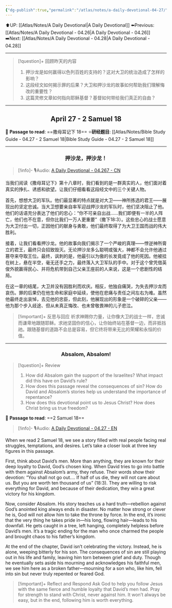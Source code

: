 ```yaml
---
{"dg-publish":true,"permalink":"/atlas/notes/a-daily-devotional-04-27/"}
---
```


 ⬆️UP: [[Atlas/Notes/A Daily Devotional\|A Daily Devotional]]
⬅️Previous: [[Atlas/Notes/A Daily Devotional - 04.26\|A Daily Devotional - 04.26]]
➡️Next: [[Atlas/Notes/A Daily Devotional - 04.28\|A Daily Devotional - 04.28]]

---

> [!question]+ 回顾昨天的内容
> 1. 押沙龙是如何赢得以色列百姓的支持的？这对大卫的统治造成了怎样的影响？  
> 2. 这段经文如何揭示罪的后果？大卫和押沙龙的故事如何帮助我们理解悔改的重要性？  
> 3. 这篇灵修文章如何指向耶稣基督？基督如何带给我们真正的自由？  

---
## <center>April 27 -  2 Samuel 18</center>

📖 **Passage to read**: ==撒母耳记下 18==
⭐**研经题目**: [[Atlas/Notes/Bible Study Guide - 04.27 - 2 Samuel 18\|Bible Study Guide - 04.27 - 2 Samuel 18]]

---
### <center>押沙龙，押沙龙！</center>

> [!info]- 🎙️Audio: [A Daily Devotional - 04.267 - CN]()

当我们阅读《撒母耳记下》第十八章时，我们看到的是一群真实的人，他们面对着真实的挣扎、诱惑和欲望。让我们仔细看看这段经文中的三个关键人物。

首先，想想大卫的军队。他们最显著的特点就是对大卫——神所拣选的君王——展现出的坚定忠诚。当大卫想要亲自率军迎战押沙龙的军队时，他们坚决阻止了他。他们的话语充分表达了他们的忠心：“你不可亲自出战……我们即便有一半的人阵亡，他们也不在意，但你比我们一万人更重要”（撒下18:3）。这些忠心的战士愿意为大卫付出一切，正因他们的献身与勇敢，他们最终取得了为大卫王国而战的伟大胜利。

接着，让我们看看押沙龙。他的故事向我们揭示了一个严峻的真理——悖逆神所膏立的君王，最终只会招致毁灭。无论押沙龙多么聪明或强大，神都不会允许他通过篡夺来夺取王位。最终，讽刺的是，他最引以为傲的长发竟成了他的死因。他被挂在树上，悬在半空，毫无还手之力，最终落入大卫军队的手中。对于这个曾凭借英俊外貌赢得民心、并将危机带到自己父亲王座前的人来说，这是一个悲剧性的结局。

在这一章的结尾，大卫并没有因胜利而欢庆。相反，他独自痛哭，为失去押沙龙而哀伤。罪的后果仍在他生命和家庭中延续，使他在悲痛与责任之间左右为难。虽然他最终走出哀悼，去见他的忠臣，但此刻，他展现出的形象是一个破碎的父亲——他为那个步入歧途、但从未真正悔改、也未曾敬畏神的儿子悲泣。

> [!important]+ 反思与回应
祈求神赐你力量，让你像大卫的战士一样，忠诚而谦卑地跟随耶稣。求祂坚固你的信心，让你始终站在基督一边，而非抵挡祂。跟随基督的道路不会总是容易，但它终将带来无比的荣耀和永恒的价值。

---
### <center>Absalom, Absalom!</center>

> [!question]+ Review
> 1. How did Absalom gain the support of the Israelites? What impact did this have on David’s rule?  
> 2. ⁠How does this passage reveal the consequences of sin? How do David and Absalom’s stories help us understand the importance of repentance?  
> 3. ⁠How does this devotional point us to Jesus Christ? How does Christ bring us true freedom?

📖 **Passage to read**: ==2 Samuel 18==

> [!info]- 🎙️Audio: [A Daily Devotional - 04.27 - EN]()  

When we read 2 Samuel 18, we see a story filled with real people facing real struggles, temptations, and desires. Let’s take a closer look at three key figures in this passage.  

First, think about David’s men. More than anything, they are known for their deep loyalty to David, God’s chosen king. When David tries to go into battle with them against Absalom’s army, they refuse. Their words show their devotion: “You shall not go out.… If half of us die, they will not care about us. But you are worth ten thousand of us” (18:3). They are willing to risk everything for David, and because of their dedication, they win a great victory for his kingdom.  

Now, consider Absalom. His story teaches us a hard truth—rebellion against God’s anointed king always ends in disaster. No matter how strong or clever he is, God will not allow him to take the throne by force. In the end, it’s ironic that the very thing he takes pride in—his long, flowing hair—leads to his downfall. He gets caught in a tree, left hanging, completely helpless before David’s men. It’s a tragic ending for the man who once charmed the people and brought chaos to his father’s kingdom.  

At the end of the chapter, David isn’t celebrating the victory. Instead, he is alone, weeping bitterly for his son. The consequences of sin are still playing out in his life and family, leaving him torn between grief and duty. Though he eventually sets aside his mourning and acknowledges his faithful men, we see him here as a broken father—mourning for a son who, like him, fell into sin but never truly repented or feared God.  

> [!important]+ Reflect and Respond
Ask God to help you follow Jesus with the same fierce and humble loyalty that David’s men had. Pray for strength to stand with Christ, never against him. It won’t always be easy, but in the end, following him is worth everything.



 


































